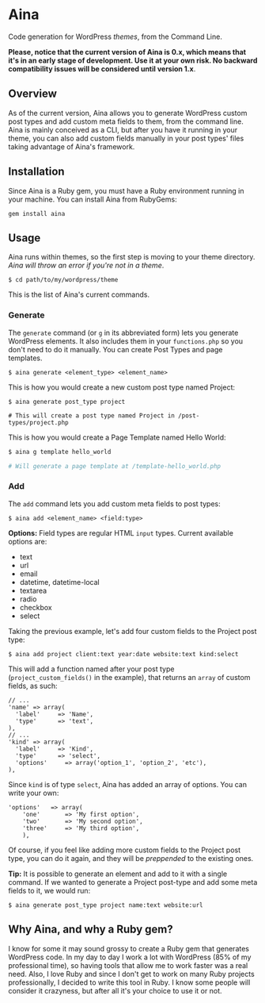 Aina
=====

Code generation for WordPress *themes*, from the Command Line.

**Please, notice that the current version of Aina is 0.x, which means that it's in an early stage of development. Use it at your own risk. No backward compatibility issues will be considered until version 1.x**.

## Overview
As of the current version, Aina allows you to generate WordPress custom post types and add custom meta fields to them, from the command line. Aina is mainly conceived as a CLI, but after you have it running in your theme, you can also add custom fields manually in your post types' files taking advantage of Aina's framework.

## Installation
Since Aina is a Ruby gem, you must have a Ruby environment running in your machine. You can install Aina from RubyGems:

`gem install aina`

## Usage
Aina runs within themes, so the first step is moving to your theme directory. *Aina will throw an error if you're not in a theme*.

`$ cd path/to/my/wordpress/theme`

This is the list of Aina's current commands.

### Generate
The `generate` command (or `g` in its abbreviated form) lets you generate
WordPress elements. It also includes them in your `functions.php` so you don't
need to do it manually. You can create Post Types and page templates.

`$ aina generate <element_type> <element_name>`

This is how you would create a new custom post type named Project:

```
$ aina generate post_type project

# This will create a post type named Project in /post-types/project.php
```

This is how you would create a Page Template named Hello World:

```bash
$ aina g template hello_world

# Will generate a page template at /template-hello_world.php
```

### Add
The `add` command lets you add custom meta fields to post types:

`$ aina add <element_name> <field:type>`

**Options:** Field types are regular HTML `input` types. Current available options are:

- text
- url
- email
- datetime, datetime-local
- textarea
- radio
- checkbox
- select

Taking the previous example, let's add four custom fields to the Project post type:

`$ aina add project client:text year:date website:text kind:select`

This will add a function named after your post type (`project_custom_fields()` in the example), that returns an `array` of custom fields, as such:

```
// ...
'name' => array(
  'label'     => 'Name',
  'type'      => 'text',
),
// ...
'kind' => array(
  'label'     => 'Kind',
  'type'      => 'select',
  'options'		=> array('option_1', 'option_2', 'etc'),
),
```

Since `kind` is of type `select`, Aina has added an array of options. You can write your own:

```
'options' 	=> array(
	'one' 		=> 'My first option',
	'two' 		=> 'My second option',
	'three' 	=> 'My third option',
	),
```

Of course, if you feel like adding more custom fields to the Project post type, you can do it again, and they will be *preppended* to the existing ones.

**Tip:** It is possible to generate an element and add to it with a single command. If we wanted to generate a Project post-type and add some meta fields to it, we would run:

`$ aina generate post_type project name:text website:url`

## Why Aina, and why a Ruby gem?
I know for some it may sound grossy to create a Ruby gem that generates WordPress code. In my day to day I work a lot with WordPress (85% of my professional time), so having tools that allow me to work faster was a real need. Also, I love Ruby and since I don't get to work on many Ruby projects professionally, I decided to write this tool in Ruby. I know some people will consider it crazyness, but after all it's your choice to use it or not. 
